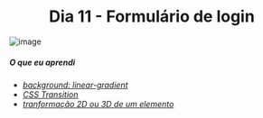 
<h1 align= "center">
 Dia 11 - Formulário de login <a name="id11"></a>
</h1>

 ![image](https://lh3.googleusercontent.com/pw/ACtC-3cg7BSl-mKHOxOqvx4DFAzyPNI0EjzzjY6LgeZtmNfVl_T2mCbsnrjbN8yROnK4PljvGwWlnexjk691gAhOjWGPjoOoXUWo-jE5_34v5J8WrnKkAbbUUGD7y10ymKRA9AkeWfS-TkRLi5c1tUfIRoFM=w1605-h903-no?authuser=0)

 ##### O que eu aprendi

* *[background: linear-gradient](https://www.w3schools.com/css/css3_gradients.asp)*
* *[CSS Transition](https://www.w3schools.com/css/css3_transitions.asp)*
* *[tranformação 2D ou 3D de um elemento](https://www.w3schools.com/cssref/css3_pr_transform.asp)*


